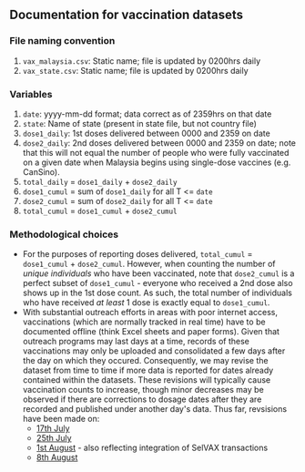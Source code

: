 ## Documentation for vaccination datasets

### File naming convention

1) `vax_malaysia.csv`: Static name; file is updated by 0200hrs daily
2) `vax_state.csv`: Static name; file is updated by 0200hrs daily

### Variables

1) `date`: yyyy-mm-dd format; data correct as of 2359hrs on that date
2) `state`: Name of state (present in state file, but not country file)
3) `dose1_daily`: 1st doses delivered between 0000 and 2359 on date
4) `dose2_daily`: 2nd doses delivered between 0000 and 2359 on date; note that this will not equal the number of people who were fully vaccinated on a given date when Malaysia begins using single-dose vaccines (e.g. CanSino).
5) `total_daily` = `dose1_daily` + `dose2_daily`
6) `dose1_cumul` = sum of `dose1_daily` for all T <= `date`
7) `dose2_cumul` = sum of `dose2_daily` for all T <= `date`
8) `total_cumul` = `dose1_cumul` + `dose2_cumul`

### Methodological choices
+ For the purposes of reporting doses delivered, `total_cumul` = `dose1_cumul` + `dose2_cumul`. However, when counting the number of _unique individuals_ who have been vaccinated, note that `dose2_cumul` is a perfect subset of `dose1_cumul` - everyone who received a 2nd dose also shows up in the 1st dose count. As such, the total number of individuals who have received _at least_ 1 dose is exactly equal to `dose1_cumul`. 
+ With substantial outreach efforts in areas with poor internet access, vaccinations (which are normally tracked in real time) have to be documented offline (think Excel sheets and paper forms). Given that outreach programs may last days at a time, records of these vaccinations may only be uploaded and consolidated a few days after the day on which they occured. Consequently, we may revise the dataset from time to time if more data is reported for dates already contained within the datasets. These revisions will typically cause vaccination counts to increase, though minor decreases may be observed if there are corrections to dosage dates after they are recorded and published under another day's data. Thus far, revsisions have been made on:
     + [17th July](https://github.com/CITF-Malaysia/citf-public/commit/2f3100bce891e34c660471ac4dc96dddb911e6eb#diff-61b43ea1f6043e3ce51f4264320ef8907ad059425fc3bcf7cc9f4c20fac3b025)
     + [25th July](https://github.com/CITF-Malaysia/citf-public/commit/1e49d7268e546c325e83fbd9ce4ca0b3c1186756#diff-61b43ea1f6043e3ce51f4264320ef8907ad059425fc3bcf7cc9f4c20fac3b025)
     + [1st August](https://github.com/CITF-Malaysia/citf-public/commit/14c8ab854257e369b6a43f9b7ae97f58c92cef42#diff-61b43ea1f6043e3ce51f4264320ef8907ad059425fc3bcf7cc9f4c20fac3b025) - also reflecting integration of SelVAX transactions
     + [8th August](https://github.com/CITF-Malaysia/citf-public/commit/8f6b68885e82a99de6040acb1cf33adafd360c64#diff-61b43ea1f6043e3ce51f4264320ef8907ad059425fc3bcf7cc9f4c20fac3b025)
